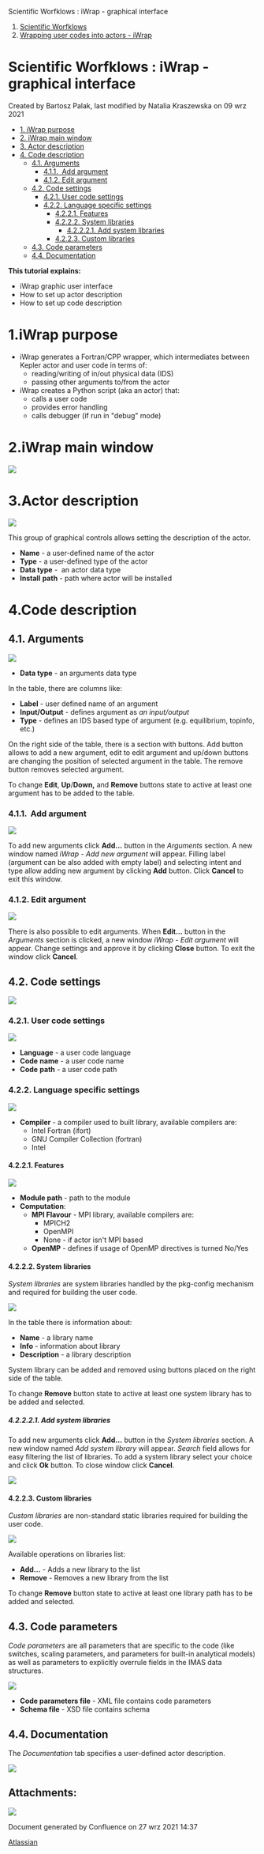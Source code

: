 


Scientific Worfklows : iWrap - graphical interface








1. [Scientific Worfklows](index.md)
2. [Wrapping user codes into actors - iWrap](Wrapping-user-codes-into-actors---iWrap_70877391.md)





 Scientific Worfklows : iWrap - graphical interface
=====================================================





 
 
 
 
 
 
 
 Created by  Bartosz Palak, last modified by  Natalia Kraszewska on 09 wrz 2021
 




* [1. iWrap purpose](#iWrapgraphicalinterface-iWrappurpose)
* [2. iWrap main window](#iWrapgraphicalinterface-iWrapmainwindow)
* [3. Actor description](#iWrapgraphicalinterface-Actordescription)
* [4. Code description](#iWrapgraphicalinterface-Codedescription)
	+ [4.1. Arguments](#iWrapgraphicalinterface-Arguments)
		- [4.1.1.  Add argument](#iWrapgraphicalinterface-Addargument)
		- [4.1.2. Edit argument](#iWrapgraphicalinterface-Editargument)
	+ [4.2. Code settings](#iWrapgraphicalinterface-Codesettings)
		- [4.2.1. User code settings](#iWrapgraphicalinterface-Usercodesettings)
		- [4.2.2. Language specific settings](#iWrapgraphicalinterface-Languagespecificsettings)
			* [4.2.2.1. Features](#iWrapgraphicalinterface-Features)
			* [4.2.2.2. System libraries](#iWrapgraphicalinterface-Systemlibraries)
				+ [4.2.2.2.1. Add system libraries](#iWrapgraphicalinterface-Addsystemlibraries)
			* [4.2.2.3. Custom libraries](#iWrapgraphicalinterface-Customlibraries)
	+ [4.3. Code parameters](#iWrapgraphicalinterface-Codeparameters)
	+ [4.4. Documentation](#iWrapgraphicalinterface-Documentation)


**This tutorial explains:**

* iWrap graphic user interface
* How to set up actor description
* How to set up code description

1.iWrap purpose
================

* iWrap generates a Fortran/CPP wrapper, which intermediates between Kepler actor and user code in terms of:
	+ reading/writing of in/out physical data (IDS)
	+ passing other arguments to/from the actor
* iWrap creates a Python script (aka an actor) that:
	+ calls a user code
	+ provides error handling
	+ calls debugger (if run in "debug" mode)


2.iWrap main window
====================

![](attachments/70877876/70879104.png)


3.Actor description
====================

![](attachments/70877876/70879107.png)

This group of graphical controls allows setting the description of the actor.

* **Name** - a user-defined name of the actor
* **Type** - a user-defined type of the actor
* **Data type** -  an actor data type
* **Install** **path** - path where actor will be installed


4.Code description
===================

4.1. Arguments
--------------

![](attachments/70877876/70879041.png)

* **Data type** - an arguments data type

In the table, there are columns like:

* **Label** - user defined name of an argument
* **Input/Output** - defines argument as *an input/output*
* **Type** - defines an IDS based type of argument (e.g. equilibrium, topinfo, etc.)

  


On the right side of the table, there is a section with buttons. Add button allows to add a new argument, edit to edit argument and up/down buttons are changing the position of selected argument in the table. The remove button removes selected argument.

To change **Edit**, **Up**/**Down,** and **Remove** buttons state to active at least one argument has to be added to the table. 

### 4.1.1.  Add argument

![](attachments/70877876/70879061.png)

To add new arguments click **Add...** button in the *Arguments* section. A new window named *iWrap - Add new argument* will appear. Filling label (argument can be also added with empty label) and selecting intent and type allow adding new argument by clicking **Add** button. Click **Cancel** to exit this window. 

### 4.1.2. Edit argument

![](attachments/70877876/70879057.png)

There is also possible to edit arguments. When **Edit...** button in the *Arguments* section is clicked, a new window *iWrap - Edit argument* will appear. Change settings and approve it by clicking **Close** button. To exit the window click **Cancel**.

4.2. Code settings
------------------

![](attachments/70877876/70879045.png)

### 4.2.1. User code settings

![](attachments/70877876/70879046.png)

* **Language** - a user code language
* **Code** **name** - a user code name
* **Code** **path** - a user code path

### 4.2.2. Language specific settings

![](attachments/70877876/70879048.png)

* **Compiler** - a compiler used to built library, available compilers are:
	+ Intel Fortran (ifort)
	+ GNU Compiler Collection (fortran)
	+ Intel

#### 4.2.2.1. Features

![](attachments/70877876/70879070.png)

* **Module path** - path to the module
* **Computation**:
	+ **MPI Flavour** - MPI library, available compilers are:
		- MPICH2
		- OpenMPI
		- None - if actor isn't MPI based
	+ **OpenMP** - defines if usage of OpenMP directives is turned No/Yes

#### 4.2.2.2. System libraries

*System libraries* are system libraries handled by the pkg-config mechanism and required for building the user code.

![](attachments/70877876/70879049.png)

In the table there is information about:

* **Name** - a library name
* **Info** - information about library
* **Description** - a library description

System library can be added and removed using buttons placed on the right side of the table.

To change **Remove** button state to active at least one system library has to be added and selected.

##### 4.2.2.2.1. Add system libraries

To add new arguments click **Add...** button in the *System libraries* section. A new window named *Add system library* will appear. *Search* field allows for easy filtering the list of libraries. To add a system library select your choice and click **Ok** button. To close window click **Cancel**.

![](attachments/70877876/70878345.png)

#### 4.2.2.3. Custom libraries

*Custom libraries* are non-standard static libraries required for building the user code.

![](attachments/70877876/70879051.png)

Available operations on libraries list:

* **Add...** - Adds a new library to the list
* **Remove** - Removes a new library from the list

  


To change **Remove** button state to active at least one library path has to be added and selected.

4.3. Code parameters
--------------------

*Code parameters* are all parameters that are specific to the code (like switches, scaling parameters, and parameters for built-in analytical models) as well as parameters to explicitly overrule fields in the IMAS data structures.

![](attachments/70877876/70879052.png)

* **Code parameters file** - XML file contains code parameters
* **Schema file** - XSD file contains schema

4.4. Documentation
------------------

The *Documentation* tab specifies a user-defined actor description.

![](attachments/70877876/70879053.png)

  






Attachments:
------------




![](images/icons/bullet_blue.gif)

 


Document generated by Confluence on 27 wrz 2021 14:37


[Atlassian](http://www.atlassian.com/)


 


